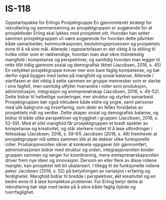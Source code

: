 # IS-118
Oppstartspakke for Erlings Prosjektgruppe
En gjennomtenkt strategi for rekruttering og sammensetning av prosjektgruppen er avgjørende for at prosjektleder Erling skal lykkes med prosjektet sitt. Hvordan han setter sammen prosjektgruppen vil være avgjørende for hvordan dette påvirker både samarbeider, kommunikasjonen, beslutningsprosessen og prosjektets evne til å nå sine mål. Allerede i oppstartsfasen er det viktig å ta stilling til hvilke roller som er nødvendige, hvordan man skal sikre tilstrekkelig mangfold i kompetanse og perspektiver, og samtidig hvordan man legger til rette tillit tidlig gjennom sosial og demografisk likhet (Jacobsen, 2016, s. 45)
En vellykket prosjektgruppe krever mer enn bare faglig kompetanse, og bør derfor også bygges med tanke på mangfold og sosial balanse. Allerede i startfasen er det viktig å sette sammen en gruppe mennesker som er sterke i sine fagfelt, men samtidig utfyller hverandre i roller som produksjon, administrasjon, integrasjon og entreprenørskap (Jacobsen, 2016, s. 49-52). Dette bidrar til helhetlige vurderinger, mer struktur og styrket samarbeid. Prosjektgruppen bør også inkludere både eldre og yngre, samt personer med ulik bakgrunn og livserfaring, som deler en felles forståelse av prosjektets mål og verdier. Dette skaper sosial og demografisk balanse, og bidrar til både ulike perspektiver og trygghet i gruppen (Jacobsen, 2016, s. 52-59). Med et slikt mangfold får prosjektgruppen et bredt spekter av kompetanse og kreativitet, og står sterkere rustet til å løse utfordringer i fellesskap (Jacobsen, 2016, s. 59-61) 
Jacobsen (2016, s. 49) fremhever at prosjektgrupper må settes sammen slik at de dekker ulike funksjonelle roller. Produksjonsrollen sikrer at konkrete oppgaver blir gjennomført, administrasjonen bidrar med struktur og orden, integrasjonsrollen binder gruppen sammen og sørger for koordinering, mens entreprenørskapsrollen driver frem nye ideer og innovasjon. Dersom en eller flere av disse rollene mangler, kan prosjektet lett bli ubalansert. 
I tillegg til de funksjonelle rollene peker Jacobsen (2016, s. 52) på betydningen av variasjon i erfaring og ferdigheter. Mangfold bidrar til bredde i perspektiver, økt kreativitet og en bedre evne til å løse komplekse problemer. For Erling betyr dette at rekruttering bør skje med tanke på å sikre både faglig dybde og tverrfaglighet. 
